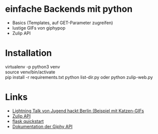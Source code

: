 # einfache Backends mit python
- Basics (Templates, auf GET-Parameter zugreifen)
- lustige GIFs von giphypop
- Zulip API


# Installation
virtualenv -p python3 venv  
source venv/bin/activate   
pip install -r requirements.txt
python list-dir.py  oder
python zulip-web.py  


# Links
- [Lightning Talk von Jugend hackt Berlin (Beispiel mit Katzen-GIFs](https://media.ccc.de/v/jh-berlin-2018-4-lightning_talk_webprogrammierung_mit_python_flask)  
- [Zulip API](https://community.jugendhackt.org/api/get-all-users)
- [flask quickstart](https://flask.palletsprojects.com/en/1.1.x/quickstart/)
- [Dokumentation der Giphy API](https://github.com/shaunduncan/giphypop)
